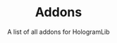 <div align="center">
<h1>Addons</h1>
<p>A list of all addons for HologramLib</p>
</div>

<!-- ADDONS_START -->
<!-- ADDONS_END -->
